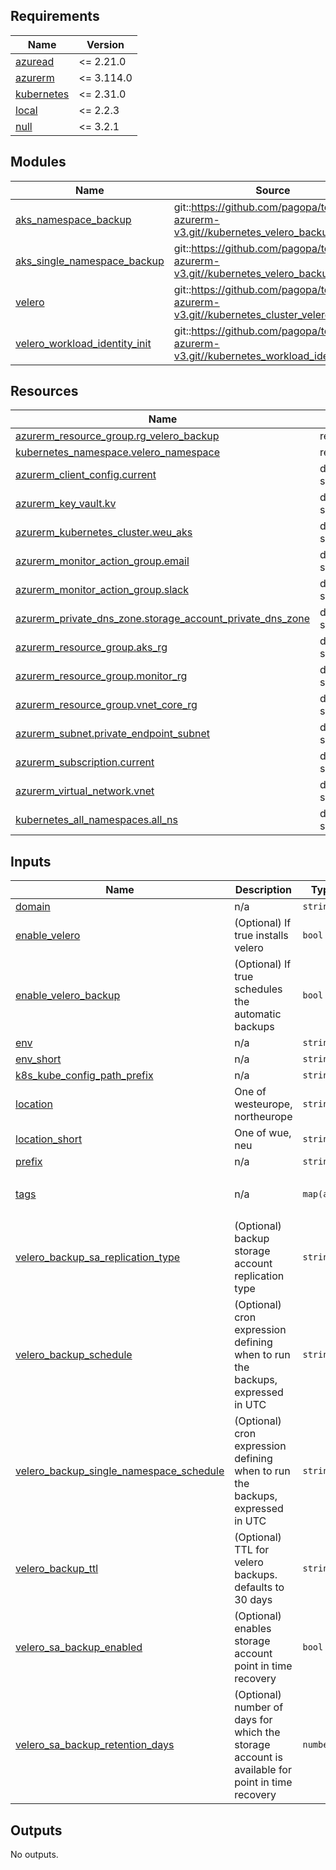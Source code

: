 <!-- markdownlint-disable -->
<!-- BEGIN_TF_DOCS -->
## Requirements

| Name | Version |
|------|---------|
| <a name="requirement_azuread"></a> [azuread](#requirement\_azuread) | <= 2.21.0 |
| <a name="requirement_azurerm"></a> [azurerm](#requirement\_azurerm) | <= 3.114.0 |
| <a name="requirement_kubernetes"></a> [kubernetes](#requirement\_kubernetes) | <= 2.31.0 |
| <a name="requirement_local"></a> [local](#requirement\_local) | <= 2.2.3 |
| <a name="requirement_null"></a> [null](#requirement\_null) | <= 3.2.1 |

## Modules

| Name | Source | Version |
|------|--------|---------|
| <a name="module_aks_namespace_backup"></a> [aks\_namespace\_backup](#module\_aks\_namespace\_backup) | git::https://github.com/pagopa/terraform-azurerm-v3.git//kubernetes_velero_backup | v8.53.0 |
| <a name="module_aks_single_namespace_backup"></a> [aks\_single\_namespace\_backup](#module\_aks\_single\_namespace\_backup) | git::https://github.com/pagopa/terraform-azurerm-v3.git//kubernetes_velero_backup | v8.53.0 |
| <a name="module_velero"></a> [velero](#module\_velero) | git::https://github.com/pagopa/terraform-azurerm-v3.git//kubernetes_cluster_velero | v8.56.0 |
| <a name="module_velero_workload_identity_init"></a> [velero\_workload\_identity\_init](#module\_velero\_workload\_identity\_init) | git::https://github.com/pagopa/terraform-azurerm-v3.git//kubernetes_workload_identity_init | v8.53.0 |

## Resources

| Name | Type |
|------|------|
| [azurerm_resource_group.rg_velero_backup](https://registry.terraform.io/providers/hashicorp/azurerm/latest/docs/resources/resource_group) | resource |
| [kubernetes_namespace.velero_namespace](https://registry.terraform.io/providers/hashicorp/kubernetes/latest/docs/resources/namespace) | resource |
| [azurerm_client_config.current](https://registry.terraform.io/providers/hashicorp/azurerm/latest/docs/data-sources/client_config) | data source |
| [azurerm_key_vault.kv](https://registry.terraform.io/providers/hashicorp/azurerm/latest/docs/data-sources/key_vault) | data source |
| [azurerm_kubernetes_cluster.weu_aks](https://registry.terraform.io/providers/hashicorp/azurerm/latest/docs/data-sources/kubernetes_cluster) | data source |
| [azurerm_monitor_action_group.email](https://registry.terraform.io/providers/hashicorp/azurerm/latest/docs/data-sources/monitor_action_group) | data source |
| [azurerm_monitor_action_group.slack](https://registry.terraform.io/providers/hashicorp/azurerm/latest/docs/data-sources/monitor_action_group) | data source |
| [azurerm_private_dns_zone.storage_account_private_dns_zone](https://registry.terraform.io/providers/hashicorp/azurerm/latest/docs/data-sources/private_dns_zone) | data source |
| [azurerm_resource_group.aks_rg](https://registry.terraform.io/providers/hashicorp/azurerm/latest/docs/data-sources/resource_group) | data source |
| [azurerm_resource_group.monitor_rg](https://registry.terraform.io/providers/hashicorp/azurerm/latest/docs/data-sources/resource_group) | data source |
| [azurerm_resource_group.vnet_core_rg](https://registry.terraform.io/providers/hashicorp/azurerm/latest/docs/data-sources/resource_group) | data source |
| [azurerm_subnet.private_endpoint_subnet](https://registry.terraform.io/providers/hashicorp/azurerm/latest/docs/data-sources/subnet) | data source |
| [azurerm_subscription.current](https://registry.terraform.io/providers/hashicorp/azurerm/latest/docs/data-sources/subscription) | data source |
| [azurerm_virtual_network.vnet](https://registry.terraform.io/providers/hashicorp/azurerm/latest/docs/data-sources/virtual_network) | data source |
| [kubernetes_all_namespaces.all_ns](https://registry.terraform.io/providers/hashicorp/kubernetes/latest/docs/data-sources/all_namespaces) | data source |

## Inputs

| Name | Description | Type | Default | Required |
|------|-------------|------|---------|:--------:|
| <a name="input_domain"></a> [domain](#input\_domain) | n/a | `string` | n/a | yes |
| <a name="input_enable_velero"></a> [enable\_velero](#input\_enable\_velero) | (Optional) If true installs velero | `bool` | `true` | no |
| <a name="input_enable_velero_backup"></a> [enable\_velero\_backup](#input\_enable\_velero\_backup) | (Optional) If true schedules the automatic backups | `bool` | `false` | no |
| <a name="input_env"></a> [env](#input\_env) | n/a | `string` | n/a | yes |
| <a name="input_env_short"></a> [env\_short](#input\_env\_short) | n/a | `string` | n/a | yes |
| <a name="input_k8s_kube_config_path_prefix"></a> [k8s\_kube\_config\_path\_prefix](#input\_k8s\_kube\_config\_path\_prefix) | n/a | `string` | `"~/.kube"` | no |
| <a name="input_location"></a> [location](#input\_location) | One of westeurope, northeurope | `string` | n/a | yes |
| <a name="input_location_short"></a> [location\_short](#input\_location\_short) | One of wue, neu | `string` | n/a | yes |
| <a name="input_prefix"></a> [prefix](#input\_prefix) | n/a | `string` | n/a | yes |
| <a name="input_tags"></a> [tags](#input\_tags) | n/a | `map(any)` | <pre>{<br>  "CreatedBy": "Terraform"<br>}</pre> | no |
| <a name="input_velero_backup_sa_replication_type"></a> [velero\_backup\_sa\_replication\_type](#input\_velero\_backup\_sa\_replication\_type) | (Optional) backup storage account replication type | `string` | `"GZRS"` | no |
| <a name="input_velero_backup_schedule"></a> [velero\_backup\_schedule](#input\_velero\_backup\_schedule) | (Optional) cron expression defining when to run the backups, expressed in UTC | `string` | `"0 3 * * *"` | no |
| <a name="input_velero_backup_single_namespace_schedule"></a> [velero\_backup\_single\_namespace\_schedule](#input\_velero\_backup\_single\_namespace\_schedule) | (Optional) cron expression defining when to run the backups, expressed in UTC | `string` | `"0 2 * * *"` | no |
| <a name="input_velero_backup_ttl"></a> [velero\_backup\_ttl](#input\_velero\_backup\_ttl) | (Optional) TTL for velero backups. defaults to 30 days | `string` | `"720h0m0s"` | no |
| <a name="input_velero_sa_backup_enabled"></a> [velero\_sa\_backup\_enabled](#input\_velero\_sa\_backup\_enabled) | (Optional) enables storage account point in time recovery | `bool` | `false` | no |
| <a name="input_velero_sa_backup_retention_days"></a> [velero\_sa\_backup\_retention\_days](#input\_velero\_sa\_backup\_retention\_days) | (Optional) number of days for which the storage account is available for point in time recovery | `number` | `0` | no |

## Outputs

No outputs.
<!-- END_TF_DOCS -->
